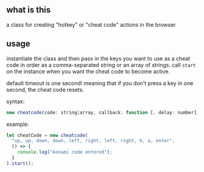 ## what is this

a class for creating "hotkey" or "cheat code" actions in the browser

## usage

instantiate the class and then pass in the keys you want to use as a cheat code in order as a comma-separated string or an array of strings. call `start` on the instance when you want the cheat code to become active.

default timeout is one second! meaning that if you don't press a key in one second, the cheat code resets.

syntax:

```javascript
new cheatcode(code: string|array, callback: function [, delay: number])
```

example:

```javascript
let cheatCode = new cheatcode(
  "up, up, down, down, left, right, left, right, b, a, enter",
  () => {
    console.log("konami code entered");
  }
).start();
```

